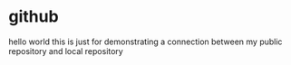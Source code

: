 # github
hello world
this is just for demonstrating a connection between my public repository and local repository

